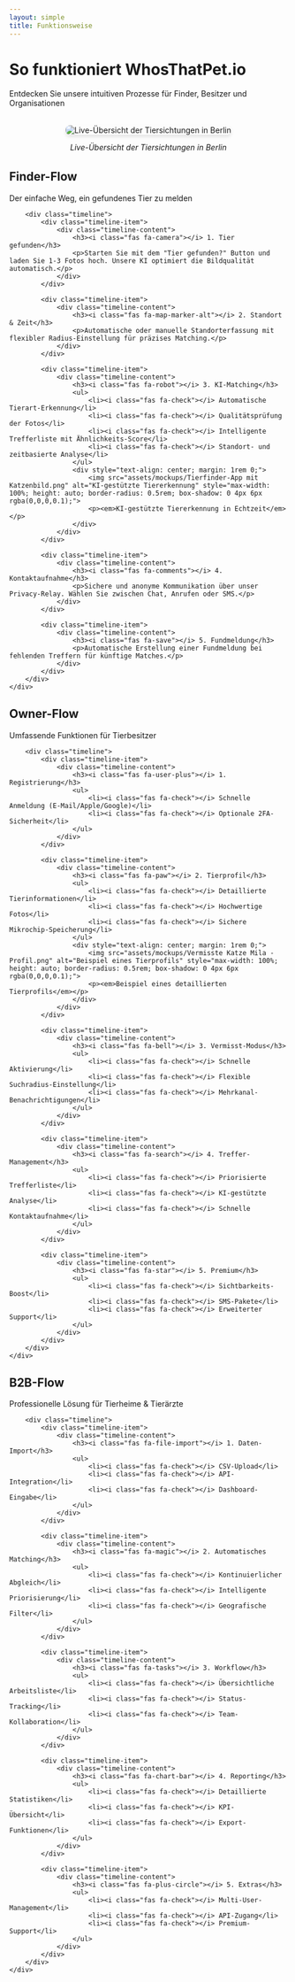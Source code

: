 ```yaml
---
layout: simple
title: Funktionsweise
---
```



<div class="hero">
    <h1>So funktioniert WhosThatPet.io</h1>
    <p>Entdecken Sie unsere intuitiven Prozesse für Finder, Besitzer und Organisationen</p>
</div>

<div style="text-align: center; margin: 2rem 0;">
    <img src="assets/mockups/Sichtungen von Haustieren in Berlin.png" alt="Live-Übersicht der Tiersichtungen in Berlin" style="max-width: 100%; height: auto; border-radius: 0.5rem; box-shadow: 0 4px 6px rgba(0,0,0,0.1);">
    <p><em>Live-Übersicht der Tiersichtungen in Berlin</em></p>
</div>

<div class="feature-grid">
    <div class="feature-card">
        <i class="fas fa-search"></i>
        <h2>Finder-Flow</h2>
        <p>Der einfache Weg, ein gefundenes Tier zu melden</p>
        
        <div class="timeline">
            <div class="timeline-item">
                <div class="timeline-content">
                    <h3><i class="fas fa-camera"></i> 1. Tier gefunden</h3>
                    <p>Starten Sie mit dem "Tier gefunden?" Button und laden Sie 1-3 Fotos hoch. Unsere KI optimiert die Bildqualität automatisch.</p>
                </div>
            </div>
            
            <div class="timeline-item">
                <div class="timeline-content">
                    <h3><i class="fas fa-map-marker-alt"></i> 2. Standort & Zeit</h3>
                    <p>Automatische oder manuelle Standorterfassung mit flexibler Radius-Einstellung für präzises Matching.</p>
                </div>
            </div>
            
            <div class="timeline-item">
                <div class="timeline-content">
                    <h3><i class="fas fa-robot"></i> 3. KI-Matching</h3>
                    <ul>
                        <li><i class="fas fa-check"></i> Automatische Tierart-Erkennung</li>
                        <li><i class="fas fa-check"></i> Qualitätsprüfung der Fotos</li>
                        <li><i class="fas fa-check"></i> Intelligente Trefferliste mit Ähnlichkeits-Score</li>
                        <li><i class="fas fa-check"></i> Standort- und zeitbasierte Analyse</li>
                    </ul>
                    <div style="text-align: center; margin: 1rem 0;">
                        <img src="assets/mockups/Tierfinder-App mit Katzenbild.png" alt="KI-gestützte Tiererkennung" style="max-width: 100%; height: auto; border-radius: 0.5rem; box-shadow: 0 4px 6px rgba(0,0,0,0.1);">
                        <p><em>KI-gestützte Tiererkennung in Echtzeit</em></p>
                    </div>
                </div>
            </div>
            
            <div class="timeline-item">
                <div class="timeline-content">
                    <h3><i class="fas fa-comments"></i> 4. Kontaktaufnahme</h3>
                    <p>Sichere und anonyme Kommunikation über unser Privacy-Relay. Wählen Sie zwischen Chat, Anrufen oder SMS.</p>
                </div>
            </div>
            
            <div class="timeline-item">
                <div class="timeline-content">
                    <h3><i class="fas fa-save"></i> 5. Fundmeldung</h3>
                    <p>Automatische Erstellung einer Fundmeldung bei fehlenden Treffern für künftige Matches.</p>
                </div>
            </div>
        </div>
    </div>
</div>

<div class="feature-grid">
    <div class="feature-card">
        <i class="fas fa-user"></i>
        <h2>Owner-Flow</h2>
        <p>Umfassende Funktionen für Tierbesitzer</p>
        
        <div class="timeline">
            <div class="timeline-item">
                <div class="timeline-content">
                    <h3><i class="fas fa-user-plus"></i> 1. Registrierung</h3>
                    <ul>
                        <li><i class="fas fa-check"></i> Schnelle Anmeldung (E-Mail/Apple/Google)</li>
                        <li><i class="fas fa-check"></i> Optionale 2FA-Sicherheit</li>
                    </ul>
                </div>
            </div>
            
            <div class="timeline-item">
                <div class="timeline-content">
                    <h3><i class="fas fa-paw"></i> 2. Tierprofil</h3>
                    <ul>
                        <li><i class="fas fa-check"></i> Detaillierte Tierinformationen</li>
                        <li><i class="fas fa-check"></i> Hochwertige Fotos</li>
                        <li><i class="fas fa-check"></i> Sichere Mikrochip-Speicherung</li>
                    </ul>
                    <div style="text-align: center; margin: 1rem 0;">
                        <img src="assets/mockups/Vermisste Katze Mila - Profil.png" alt="Beispiel eines Tierprofils" style="max-width: 100%; height: auto; border-radius: 0.5rem; box-shadow: 0 4px 6px rgba(0,0,0,0.1);">
                        <p><em>Beispiel eines detaillierten Tierprofils</em></p>
                    </div>
                </div>
            </div>
            
            <div class="timeline-item">
                <div class="timeline-content">
                    <h3><i class="fas fa-bell"></i> 3. Vermisst-Modus</h3>
                    <ul>
                        <li><i class="fas fa-check"></i> Schnelle Aktivierung</li>
                        <li><i class="fas fa-check"></i> Flexible Suchradius-Einstellung</li>
                        <li><i class="fas fa-check"></i> Mehrkanal-Benachrichtigungen</li>
                    </ul>
                </div>
            </div>
            
            <div class="timeline-item">
                <div class="timeline-content">
                    <h3><i class="fas fa-search"></i> 4. Treffer-Management</h3>
                    <ul>
                        <li><i class="fas fa-check"></i> Priorisierte Trefferliste</li>
                        <li><i class="fas fa-check"></i> KI-gestützte Analyse</li>
                        <li><i class="fas fa-check"></i> Schnelle Kontaktaufnahme</li>
                    </ul>
                </div>
            </div>
            
            <div class="timeline-item">
                <div class="timeline-content">
                    <h3><i class="fas fa-star"></i> 5. Premium</h3>
                    <ul>
                        <li><i class="fas fa-check"></i> Sichtbarkeits-Boost</li>
                        <li><i class="fas fa-check"></i> SMS-Pakete</li>
                        <li><i class="fas fa-check"></i> Erweiterter Support</li>
                    </ul>
                </div>
            </div>
        </div>
    </div>
</div>

<div class="feature-grid">
    <div class="feature-card">
        <i class="fas fa-building"></i>
        <h2>B2B-Flow</h2>
        <p>Professionelle Lösung für Tierheime & Tierärzte</p>
        
        <div class="timeline">
            <div class="timeline-item">
                <div class="timeline-content">
                    <h3><i class="fas fa-file-import"></i> 1. Daten-Import</h3>
                    <ul>
                        <li><i class="fas fa-check"></i> CSV-Upload</li>
                        <li><i class="fas fa-check"></i> API-Integration</li>
                        <li><i class="fas fa-check"></i> Dashboard-Eingabe</li>
                    </ul>
                </div>
            </div>
            
            <div class="timeline-item">
                <div class="timeline-content">
                    <h3><i class="fas fa-magic"></i> 2. Automatisches Matching</h3>
                    <ul>
                        <li><i class="fas fa-check"></i> Kontinuierlicher Abgleich</li>
                        <li><i class="fas fa-check"></i> Intelligente Priorisierung</li>
                        <li><i class="fas fa-check"></i> Geografische Filter</li>
                    </ul>
                </div>
            </div>
            
            <div class="timeline-item">
                <div class="timeline-content">
                    <h3><i class="fas fa-tasks"></i> 3. Workflow</h3>
                    <ul>
                        <li><i class="fas fa-check"></i> Übersichtliche Arbeitsliste</li>
                        <li><i class="fas fa-check"></i> Status-Tracking</li>
                        <li><i class="fas fa-check"></i> Team-Kollaboration</li>
                    </ul>
                </div>
            </div>
            
            <div class="timeline-item">
                <div class="timeline-content">
                    <h3><i class="fas fa-chart-bar"></i> 4. Reporting</h3>
                    <ul>
                        <li><i class="fas fa-check"></i> Detaillierte Statistiken</li>
                        <li><i class="fas fa-check"></i> KPI-Übersicht</li>
                        <li><i class="fas fa-check"></i> Export-Funktionen</li>
                    </ul>
                </div>
            </div>
            
            <div class="timeline-item">
                <div class="timeline-content">
                    <h3><i class="fas fa-plus-circle"></i> 5. Extras</h3>
                    <ul>
                        <li><i class="fas fa-check"></i> Multi-User-Management</li>
                        <li><i class="fas fa-check"></i> API-Zugang</li>
                        <li><i class="fas fa-check"></i> Premium-Support</li>
                    </ul>
                </div>
            </div>
        </div>
    </div>
</div>
